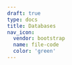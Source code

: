 ```yaml
---
draft: true
type: docs
title: Databases
nav_icon:
  vendor: bootstrap
  name: file-code
  color: 'green'
---
```

